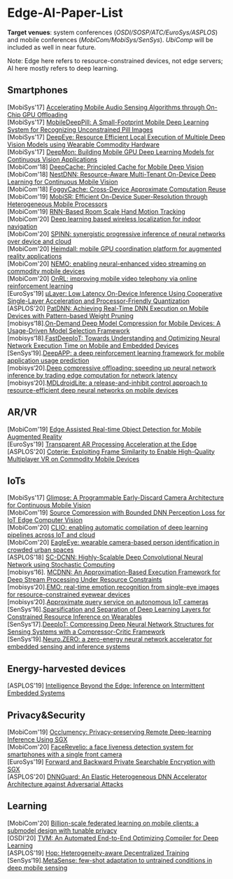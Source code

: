 # Edge-AI-Paper-List

**Target venues**: system conferences (*OSDI/SOSP/ATC/EuroSys/ASPLOS*) and mobile conferences (*MobiCom/MobiSys/SenSys*). *UbiComp* will be included as well in near future.

Note: Edge here refers to resource-constrained devices, not edge servers; AI here mostly refers to deep learning.

## Smartphones

[MobiSys'17] [Accelerating Mobile Audio Sensing Algorithms through On-Chip GPU Offloading
](https://dl.acm.org/ft_gateway.cfm?id=3081358&ftid=1882661&dwn=1&CFID=39793162&CFTOKEN=15a0f3fc0be5d576-24EC57D1-9A17-7F75-7BEC8FD035518031) </br>
[MobiSys'17] [MobileDeepPill: A Small-Footprint Mobile Deep Learning System for Recognizing Unconstrained Pill Images](https://dl.acm.org/ft_gateway.cfm?id=3081336&ftid=1882628&dwn=1&CFID=39793162&CFTOKEN=15a0f3fc0be5d576-24EC57D1-9A17-7F75-7BEC8FD035518031) </br>
[MobiSys'17] [DeepEye: Resource Efficient Local Execution of Multiple Deep Vision Models using Wearable Commodity Hardware](https://dl.acm.org/ft_gateway.cfm?id=3081359&ftid=1882636&dwn=1&CFID=39793162&CFTOKEN=15a0f3fc0be5d576-24EC57D1-9A17-7F75-7BEC8FD035518031) </br>
[MobiSys'17] [DeepMon: Building Mobile GPU Deep Learning Models for Continuous Vision Applications](https://dl.acm.org/ft_gateway.cfm?id=3081360&ftid=1882639&dwn=1&CFID=39793162&CFTOKEN=15a0f3fc0be5d576-24EC57D1-9A17-7F75-7BEC8FD035518031) </br>
[MobiCom'18] [DeepCache: Principled Cache for Mobile Deep Vision](https://dl.acm.org/doi/10.1145/3241539.3241563) </br>
[MobiCom'18] [NestDNN: Resource-Aware Multi-Tenant On-Device Deep Learning for Continuous Mobile Vision](https://dl.acm.org/doi/10.1145/3241539.3241559) </br>
[MobiCom'18] [FoggyCache: Cross-Device Approximate Computation Reuse](https://dl.acm.org/doi/10.1145/3241539.3241557) </br>
[MobiCom'19] [MobiSR: Efficient On-Device Super-Resolution through Heterogeneous Mobile Processors](https://dl.acm.org/doi/10.1145/3300061.3345455) </br>
[MobiCom'19] [RNN-Based Room Scale Hand Motion Tracking](https://dl.acm.org/doi/10.1145/3300061.3345439) </br>
[MobiCom'20] [Deep learning based wireless localization for indoor navigation](https://dl.acm.org/doi/pdf/10.1145/3372224.3380894) </br>
[MobiCom'20] [SPINN: synergistic progressive inference of neural networks over device and cloud](https://dl.acm.org/doi/pdf/10.1145/3372224.3419194) </br>
[MobiCom'20] [Heimdall: mobile GPU coordination platform for augmented reality applications](https://dl.acm.org/doi/pdf/10.1145/3372224.3419192) </br>
[MobiCom'20] [NEMO: enabling neural-enhanced video streaming on commodity mobile devices](https://dl.acm.org/doi/pdf/10.1145/3372224.3419185) </br>
[MobiCom'20] [OnRL: improving mobile video telephony via online reinforcement learning](https://dl.acm.org/doi/pdf/10.1145/3372224.3419186) </br>
[EuroSys'19] [µLayer: Low Latency On-Device Inference Using Cooperative Single-Layer Acceleration and Processor-Friendly Quantization](https://dl.acm.org/doi/pdf/10.1145/3302424.3303950) </br>
[ASPLOS'20]  [PatDNN: Achieving Real-Time DNN Execution on Mobile Devices with Pattern-based Weight Pruning](https://dl.acm.org/doi/pdf/10.1145/3373376.3378534) </br>
[mobisys‘18].[On-Demand Deep Model Compression for Mobile Devices: A Usage-Driven Model Selection Framework](https://doi.org/10.1145/3210240.3210337)</br>
[mobisys‘18].[FastDeepIoT: Towards Understanding and Optimizing Neural Network Execution Time on Mobile and Embedded Devices](https://doi.org/10.1145/3274783.3274840)</br>
[SenSys‘19].[DeepAPP: a deep reinforcement learning framework for mobile application usage prediction](https://doi.org/10.1145/3356250.3360038)</br>
[mobisys‘20].[Deep compressive offloading: speeding up neural network inference by trading edge computation for network latency](https://doi.org/10.1145/3384419.3430898)</br>
[mobisys‘20].[MDLdroidLite: a release-and-inhibit control approach to resource-efficient deep neural networks on mobile devices](https://doi.org/10.1145/3384419.3430716)</br>

## AR/VR

[MobiCom'19] [Edge Assisted Real-time Object Detection for Mobile Augmented Reality](https://dl.acm.org/doi/10.1145/3300061.3300116) </br>
[EuroSys'19] [Transparent AR Processing Acceleration at the Edge](https://dl.acm.org/doi/pdf/10.1145/3301418.3313942) </br>
[ASPLOS'20]  [Coterie: Exploiting Frame Similarity to Enable High-Quality Multiplayer VR on Commodity Mobile Devices](https://dl.acm.org/doi/pdf/10.1145/3373376.3378516) </br>

## IoTs

[MobiSys'17] [Glimpse: A Programmable Early-Discard Camera Architecture for Continuous Mobile Vision](https://dl.acm.org/ft_gateway.cfm?id=3081347&ftid=1882638&dwn=1&CFID=39793162&CFTOKEN=15a0f3fc0be5d576-24EC57D1-9A17-7F75-7BEC8FD035518031) </br>
[MobiCom'19] [Source Compression with Bounded DNN Perception Loss for IoT Edge Computer Vision](https://dl.acm.org/doi/10.1145/3300061.3345448) </br>
[MobiCom'20] [CLIO: enabling automatic compilation of deep learning pipelines across IoT and cloud](https://dl.acm.org/doi/pdf/10.1145/3372224.3419215) </br>
[MobiCom'20] [EagleEye: wearable camera-based person identification in crowded urban spaces](https://dl.acm.org/doi/pdf/10.1145/3372224.3380881) </br>
[ASPLOS'18]  [SC-DCNN: Highly-Scalable Deep Convolutional Neural Network using Stochastic Computing](https://dl.acm.org/doi/pdf/10.1145/3037697.3037746) </br>
[mobisys‘16]. [MCDNN: An Approximation-Based Execution Framework for Deep Stream Processing Under Resource Constraints](https://doi.org/10.1145/2906388.2906396)</br>
[mobisys‘20].[EMO: real-time emotion recognition from single-eye images for resource-constrained eyewear devices](https://doi.org/10.1145/3386901.3388917)</br>
[mobisys‘20].[Approximate query service on autonomous IoT cameras](https://doi.org/10.1145/3386901.3388948)</br>
[SenSys‘16].[Sparsification and Separation of Deep Learning Layers for Constrained Resource Inference on Wearables](https://doi.org/10.1145/2994551.2994564)</br>
[SenSys‘17].[DeepIoT: Compressing Deep Neural Network Structures for Sensing Systems with a Compressor-Critic Framework](https://doi.org/10.1145/3131672.3131675)</br>
[SenSys‘19].[Neuro.ZERO: a zero-energy neural network accelerator for embedded sensing and inference systems](https://doi.org/10.1145/3356250.3360030)</br>
## Energy-harvested devices

[ASPLOS'19] [Intelligence Beyond the Edge: Inference on Intermittent Embedded Systems](https://brandonlucia.com/pubs/2019.asplos.sonic.pdf) </br>

## Privacy&Security

[MobiCom'19] [Occlumency: Privacy-preserving Remote Deep-learning Inference Using SGX](https://dl.acm.org/doi/10.1145/3300061.3345447) </br>
[MobiCom'20] [FaceRevelio: a face liveness detection system for smartphones with a single front camera](https://dl.acm.org/doi/pdf/10.1145/3372224.3419206) </br>
[EuroSys'19] [Forward and Backward Private Searchable Encryption with SGX](https://dl.acm.org/doi/pdf/10.1145/3301417.3312496) </br>
[ASPLOS'20]  [DNNGuard: An Elastic Heterogeneous DNN Accelerator Architecture against Adversarial Attacks](https://dl.acm.org/doi/pdf/10.1145/3373376.3378532) </br>

## Learning

[MobiCom'20] [Billion-scale federated learning on mobile clients: a submodel design with tunable privacy](https://dl.acm.org/doi/pdf/10.1145/3372224.3419188) </br>
[OSDI'20] [TVM: An Automated End-to-End Optimizing Compiler for Deep Learning](https://www.usenix.org/system/files/osdi18-chen.pdf) </br>
[ASPLOS'19]  [Hop: Heterogeneity-aware Decentralized Training](https://dl.acm.org/doi/pdf/10.1145/3297858.3304009) </br>
[SenSys‘19].[MetaSense: few-shot adaptation to untrained conditions in deep mobile sensing](https://doi.org/10.1145/3356250.3360020)</br>
